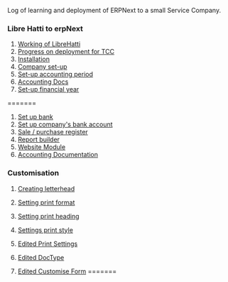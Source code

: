 Log of learning and deployment of ERPNext to a small Service Company.

### Libre Hatti to erpNext

1. [Working of LibreHatti](WorkingOfLH.md)
1. [Progress on deployment for TCC](TCC.md)
1. [Installation](Installation.md)
1. [Company set-up](CompanySetUp.md)
1. [Set-up accounting period](AccountingPeriod.md)
1. [Accounting Docs](Accounting.md)
1. [Set-up financial year](FiscalYear.md)


=======
1. [Set up bank](bank.md)
1. [Set up company's bank account](bankAccount.md)
1. [Sale / purchase register](Register.md)
1. [Report builder](Reports.md)
1. [Website Module](ERPWebsite.md)
1. [Accounting Documentation](Accounting.md)


### Customisation

1. [Creating letterhead](LetterHead.md)
1. [Setting print format](PrintFormat.md)
1. [Setting print heading](PrintHeading.md)

2. [Settings print style](PrintStyle.md)
3. [Edited Print Settings](PrintSettings.md)
4. [Edited DocType](DocType.md)
5. [Edited Customise Form](CustomiseForm.md)
=======


